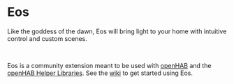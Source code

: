 # Eos

Like the goddess of the dawn, Eos will bring light to your home with intuitive
control and custom scenes.

<br>

Eos is a community extension meant to be used with [openHAB](https://www.openhab.org/)
and the [openHAB Helper Libraries](https://github.com/openhab-scripters/openhab-helper-libraries).
See the [wiki](./wiki) to get started using Eos.
